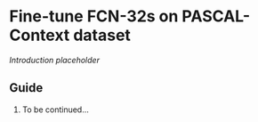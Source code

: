 # Fine-tune FCN-32s on PASCAL-Context dataset
*Introduction placeholder*

## Guide
1. To be continued...